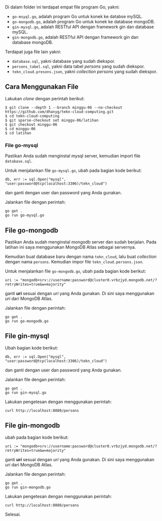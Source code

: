 Di dalam folder ini terdapat empat file program Go, yakni:  
- `go-msyql.go`, adalah program Go untuk konek ke databse mySQL.
- `go-mongodb.go`, adalah program Go untuk konek ke database mongoDB.
- `gin-mysql.go`, adalah RESTful API dengan framework gin dan database mySQL.
- `gin-mongodb.go`, adalah RESTful API dengan framework gin dan database mongoDB.
  
Terdapat juga file lain yakni:  
- `database.sql`, yakni database yang sudah diekspor.
- `persons_tabel.sql`, yakni data tabel *persons* yang sudah diekspor.
- `tekn_cloud.presons.json`, yakni *collection persons* yang sudah diekspor.

## Cara Menggunakan File
Lakukan *clone* dengan perintah berikut:  
```
$ git clone --depth 1 --branch minggu-06 --no-checkout https://github.com/dhanyg/tekn-cloud-computing.git
$ cd tekn-cloud-computing
$ git sparse-checkout set minggu-06/latihan
$ git checkout minggu-06
$ cd minggu-06
$ cd latihan
```

### File go-mysql
Pastikan Anda sudah menginstal mysql server, kemudian import file `database.sql`.  

Untuk menjalankan file `go-mysql.go`, ubah pada bagian kode berikut:  
```
db, err := sql.Open("mysql", "user:password@tcp(localhost:3306)/tekn_cloud")
```
dan ganti dengan user dan password yang Anda gunakan.  
  
Jalankan file dengan perintah:  
```
go get .
go run go-mysql.go
``` 

## File go-mongodb
Pastikan Anda sudah menginstal mongodb server dan sudah berjalan. Pada latihan ini saya menggunakan MongoDB Atlas sebagai servernya.  
 
Kemudian buat database baru dengan nama `tekn_cloud`, lalu buat *collection* dengan nama `persons`. Kemudian impor file `tekn_cloud.persons.json`.  

Untuk menjalankan file `go-mongodb.go`, ubah pada bagian kode berikut:  
```
uri := "mongodb+srv://username:password@cluster0.vrbzjyd.mongodb.net/?retryWrites=true&w=majority"
```
ganti *__uri__* sesuai dengan *uri* yang Anda gunakan. Di sini saya menggunakan *uri* dari MongoDB Atlas.    
  
Jalankan file dengan perintah:  
```
go get .
go run go-mongodb.go
``` 

## File gin-mysql
Ubah bagian kode berikut:  
```
db, err := sql.Open("mysql", "user:password@tcp(localhost:3306)/tekn_cloud")
```
dan ganti dengan user dan password yang Anda gunakan.  
  
Jalankan file dengan perintah:  
```
go get .
go run gin-mysql.go
``` 
  
Lakukan pengetesan dengan menggunakan perintah:  
```
curl http://localhost:8080/persons
```
  
## File gin-mongodb
ubah pada bagian kode berikut:  
```
uri := "mongodb+srv://username:password@cluster0.vrbzjyd.mongodb.net/?retryWrites=true&w=majority"
```
ganti *__uri__* sesuai dengan *uri* yang Anda gunakan. Di sini saya menggunakan *uri* dari MongoDB Atlas.    
  
Jalankan file dengan perintah:  
```
go get .
go run gin-mongodb.go
```
  
Lakukan pengetesan dengan menggunakan perintah:  
```
curl http://localhost:8080/persons
```
  
Selesai.